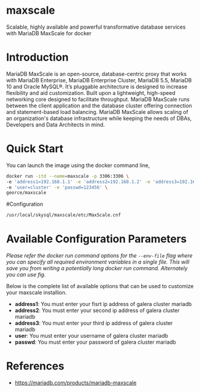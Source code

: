 # maxscale
Scalable, highly available and powerful transformative database services with MariaDB MaxScale for docker
# Introduction
MariaDB MaxScale is an open-source, database-centric proxy that works with MariaDB Enterprise, MariaDB Enterprise Cluster, MariaDB 5.5, MariaDB 10 and Oracle MySQL®. It’s pluggable architecture is designed to increase flexibility and aid customization. Built upon a lightweight, high-speed networking core designed to facilitate throughput. MariaDB MaxScale runs between the client application and the database cluster offering connection and statement-based load balancing. MariaDB MaxScale allows scaling of an organization's database infrastructure while keeping the needs of DBAs, Developers and Data Architects in mind.
# Quick Start
You can launch the image using the docker command line,

```bash
docker run -itd --name=maxscale -p 3306:3306 \
-e 'address1=192.168.1.1' -e 'address2=192.168.1.2' -e 'address3=192.168.1.3' \
-e 'user=cluster' -e 'passwd=123456' \
georce/maxscale
```

#Configuration
```bash
/usr/local/skysql/maxscale/etc/MaxScale.cnf
```

# Available Configuration Parameters
*Please refer the docker run command options for the `--env-file` flag where you can specify all required environment variables in a single file. This will save you from writing a potentially long docker run command. Alternately you can use fig.*

Below is the complete list of available options that can be used to customize your maxscale installion.

- **address1**: You must enter your fisrt ip address of galera cluster mariadb
- **address2**: You must enter your second ip address of galera cluster mariadb
- **address3**: You must enter your third ip address of galera cluster mariadb
- **user**:     You must enter your username of galera cluster mariadb
- **passwd**:   You must enter your password of galera cluster mariadb

# References
 * https://mariadb.com/products/mariadb-maxscale
